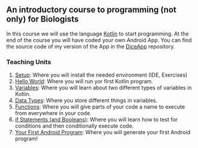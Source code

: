## An introductory course to programming (not only) for Biologists

In this course we will use the language [Kotlin](https://kotlinlang.org/) to start programming. At the end of the course you will have coded your own Android App. You can find the source code of my version of the App in the [DiceApp](https://github.com/Joerg-Schultz/DiceApp) repository.

### Teaching Units

1. [Setup](./Setup/setup.md): Where you will install the needed environment (IDE, Exercises)
2. [Hello World](./HelloWorld/helloworld.md): Where you will run yor first Kotlin program.
3. [Variables](./VariablesAndDataTypes/variables.md): Where you will learn about two different types of variables in Kotlin.
4. [Data Types](./VariablesAndDataTypes/datatypes.md): Where you store different things in variables.
5. [Functions](./Functions/functions.md): Where you will give parts of your code a name to execute from everywhere in your code.
6. [if Statements (and Booleans)](./ControlStatements/ifstatements.md): Where you will learn how to test for conditions and then conditionally execute code.
7. [Your First Android Program](./DiceApp/emptyproject.md): Where you will generate your first Android program!

